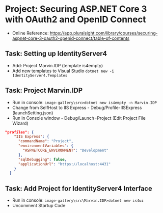 # Project: Securing ASP.NET Core 3 with OAuth2 and OpenID Connect

* Online Reference: <https://app.pluralsight.com/library/courses/securing-aspnet-core-3-oauth2-openid-connect/table-of-contents>

## Task: Setting up IdentityServer4

* Add: Project Marvin.IDP (template is4empty)
* Add new templates to Visual Studio ```dotnet new -i IdentityServer4.Templates```

## Task: Project Marvin.IDP

* Run in console: ```image-gallery\src>dotnet new is4empty -n Marvin.IDP```
* Change from SelfHost to IIS Express - Debug/Profile-IISExpress (launchSetting.json)
* Run in Console window - Debug/Launch=Project (Edit Project File Wizard)
``` lauchSettings.json
"profiles": {
    "IIS Express": {
      "commandName": "Project",
      "environmentVariables": {
        "ASPNETCORE_ENVIRONMENT": "Development"
      },
      "sqlDebugging": false,
      "applicationUrl": "https://localhost:4431"
    }
  }
```

## Task: Add Project for IdentityServer4 Interface 

* Run in console: ```image-gallery\src\Marvin.IDP>dotnet new is4ui```
* Uncomment Startup Code